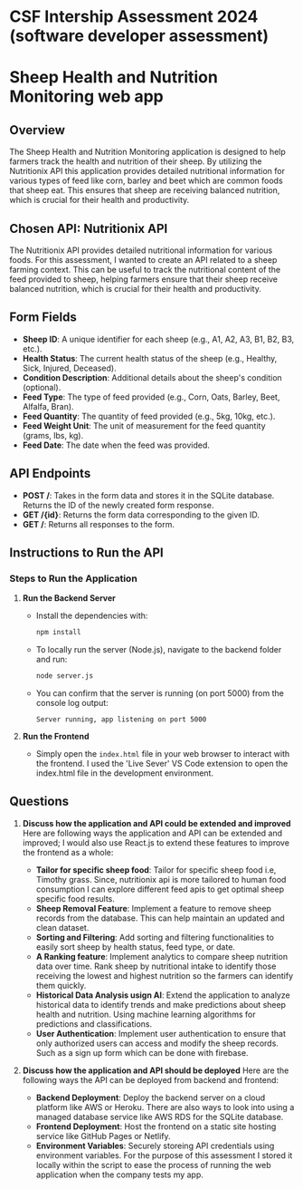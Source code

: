 # CSF Intership Assessment 2024 (software developer assessment)

# Sheep Health and Nutrition Monitoring web app

## Overview
The Sheep Health and Nutrition Monitoring application is designed to help farmers track the health and nutrition of their sheep. By utilizing the Nutritionix API this application provides detailed nutritional information for various types of feed like corn, barley and beet which are common foods that sheep eat. This ensures that sheep are receiving balanced nutrition, which is crucial for their health and productivity.

## Chosen API: Nutritionix API
The Nutritionix API provides detailed nutritional information for various foods. For this assessment, I wanted to create an API related to a sheep farming context. This can be useful to track the nutritional content of the feed provided to sheep, helping farmers ensure that their sheep receive balanced nutrition, which is crucial for their health and productivity.

## Form Fields
- **Sheep ID**: A unique identifier for each sheep (e.g., A1, A2, A3, B1, B2, B3, etc.).
- **Health Status**: The current health status of the sheep (e.g., Healthy, Sick, Injured, Deceased).
- **Condition Description**: Additional details about the sheep's condition (optional).
- **Feed Type**: The type of feed provided (e.g., Corn, Oats, Barley, Beet, Alfalfa, Bran).
- **Feed Quantity**: The quantity of feed provided (e.g., 5kg, 10kg, etc.).
- **Feed Weight Unit**: The unit of measurement for the feed quantity (grams, lbs, kg).
- **Feed Date**: The date when the feed was provided.

## API Endpoints
- **POST /**: Takes in the form data and stores it in the SQLite database. Returns the ID of the newly created form response.
- **GET /{id}**: Returns the form data corresponding to the given ID.
- **GET /**: Returns all responses to the form.

## Instructions to Run the API

### Steps to Run the Application

1. **Run the Backend Server**
   - Install the dependencies with:
     ```sh
     npm install
     ```
   - To locally run the server (Node.js), navigate to the backend folder and run:
     ```sh
     node server.js
     ```
   - You can confirm that the server is running (on port 5000) from the console log output: 
     ```
     Server running, app listening on port 5000
     ```

2. **Run the Frontend**
   - Simply open the `index.html` file in your web browser to interact with the frontend. I used the 'Live Sever' VS Code extension to open the index.html file in the development environment. 

## Questions
1. **Discuss how the application and API could be extended and improved**
    Here are following ways the application and API can be extended and improved; I would also use React.js to extend these features to improve the frontend as a whole:
   - **Tailor for specific sheep food**: Tailor for specific sheep food i.e, Timothy grass. Since, nutritionix api is more tailored to human food consumption I can explore different feed apis to get optimal sheep specific food results. 
   - **Sheep Removal Feature**: Implement a feature to remove sheep records from the database. This can help maintain an updated and clean dataset.
   - **Sorting and Filtering**: Add sorting and filtering functionalities to easily sort sheep by health status, feed type, or date.
   - **A Ranking feature**: Implement analytics to compare sheep nutrition data over time. Rank sheep by nutritional intake to identify those receiving the lowest and highest nutrition so the farmers can identify them quickly.
   - **Historical Data Analysis usign AI**: Extend the application to analyze historical data to identify trends and make predictions about sheep health and nutrition. Using machine learning algorithms for predictions and classifications.
   - **User Authentication**: Implement user authentication to ensure that only authorized users can access and modify the sheep records. Such as a sign up form which can be done with firebase.


2. **Discuss how the application and API should be deployed**
    Here are the following ways the API can be deployed from backend and frontend:
   - **Backend Deployment**: Deploy the backend server on a cloud platform like AWS or Heroku. There are also ways to look into using a managed database service like AWS RDS for the SQLite database.
   - **Frontend Deployment**: Host the frontend on a static site hosting service like GitHub Pages or Netlify.
   - **Environment Variables**: Securely storeing API credentials using environment variables. For the purpose of this assessment I stored it locally within the script to ease the process of running the web application when the company tests my app.